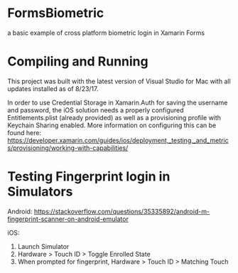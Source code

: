 # FormsBiometric
a basic example of cross platform biometric login in Xamarin Forms


# Compiling and Running
This project was built with the latest version of Visual Studio for Mac with all updates installed as of 8/23/17.

In order to use Credential Storage in Xamarin.Auth for saving the username and password, the iOS solution needs a properly configured Entitlements.plist (already provided) as well as a provisioning profile with Keychain Sharing enabled. More information on configuring this can be found here: https://developer.xamarin.com/guides/ios/deployment,_testing,_and_metrics/provisioning/working-with-capabilities/


# Testing Fingerprint login in Simulators 
Android: https://stackoverflow.com/questions/35335892/android-m-fingerprint-scanner-on-android-emulator

iOS:
1. Launch Simulator
2. Hardware > Touch ID > Toggle Enrolled State
3. When prompted for fingerprint, Hardware > Touch ID > Matching Touch


